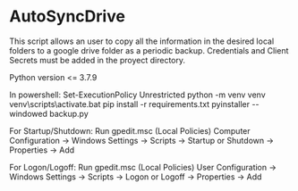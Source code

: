 # AutoSyncDrive

This script allows an user to copy all the information in the desired local folders to a google drive folder as a periodic backup.
Credentials and Client Secrets must be added in the proyect directory.

Python version <= 3.7.9



In powershell: Set-ExecutionPolicy Unrestricted
python -m venv venv
venv\scripts\activate.bat
pip install -r requirements.txt
pyinstaller --windowed backup.py




For Startup/Shutdown:
Run gpedit.msc (Local Policies)
Computer Configuration -> Windows Settings -> Scripts -> Startup or Shutdown -> Properties -> Add

For Logon/Logoff:
Run gpedit.msc (Local Policies)
User Configuration -> Windows Settings -> Scripts -> Logon or Logoff -> Properties -> Add
